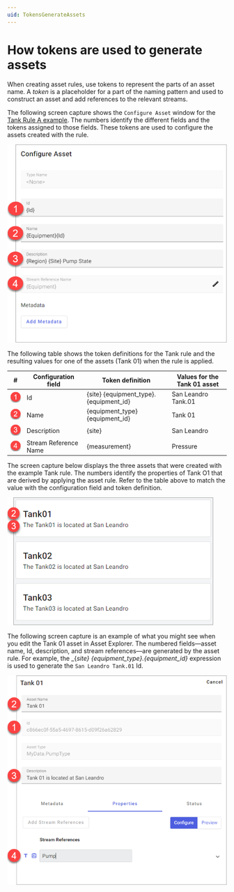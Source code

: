 ```yaml
---
uid: TokensGenerateAssets
---
```


# How tokens are used to generate assets

<!-- WRITER'S NOTE: I need to update these screen captures to show changes I've made to the Configure Asset dialog and to show that the assets are based on an asset type. But I'm not able to produce the assets in order to take the screen captures. -->
When creating asset rules, use tokens to represent the parts of an asset name. A _token_ is a placeholder for a part of the naming pattern and used to construct an asset and add references to the relevant streams.

The following screen capture shows the `Configure Asset` window for the [Tank Rule A example](xref:CreateAssetRules#tank). The numbers identify the different fields and the tokens assigned to those fields. These tokens are used to configure the assets created with the rule.

![Configure Assets dialog](images/configure-asset.png)

The following table shows the token definitions for the Tank rule and the resulting values for one of the assets (Tank 01) when the rule is applied.

| # | Configuration field | Token definition | Values for the Tank 01 asset |
|--|--|--|--|
| ![one](images/one.png) | Id | {site} {equipment_type}.{equipment_id} | San Leandro Tank.01 |
| ![two](images/two.png) | Name | {equipment_type} {equipment_id} | Tank 01 |
| ![three](images/three.png) | Description | {site} | San Leandro |
| ![four](images/four.png) | Stream Reference Name | {measurement} | Pressure |

The screen capture below displays the three assets that were created with the example Tank rule. The numbers identify the properties of Tank O1 that are derived by applying the asset rule. Refer to the table above to match the value with the configuration field and token definition.

![Asset Explorer Tile view](images/asset-explorer-tile-view.png)

The following screen capture is an example of what you might see when you edit the Tank 01 asset in Asset Explorer. The numbered fields&mdash;asset name, Id, description, and stream references&mdash;are generated by the asset rule. For example, the _{_site} {equipment_type}.{equipment_id}_ expression is used to generate the `San Leandro Tank.01` Id.

![Edit asset](images/asset-edit-view.png)
